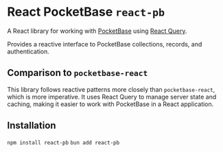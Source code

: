 # React PocketBase `react-pb`

A React library for working with [PocketBase](https://pocketbase.io/) using [React Query](https://react-query.tanstack.com/).

Provides a reactive interface to PocketBase collections, records, and authentication.

## Comparison to `pocketbase-react`

This library follows reactive patterns more closely than `pocketbase-react`, which is more imperative. It uses React Query to manage server state and caching, making it easier to work with PocketBase in a React application.

## Installation

`npm install react-pb`
`bun add react-pb`
